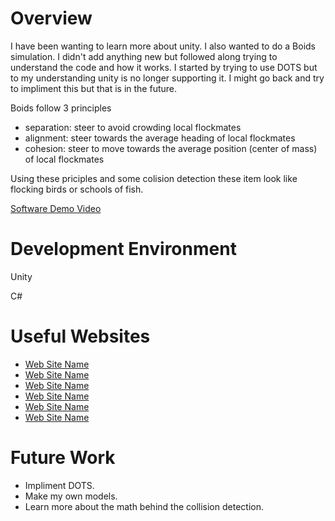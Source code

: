 # Overview

I have been wanting to learn more about unity. I also wanted to do a Boids simulation. I didn't add anything new but followed along trying to understand the code and how it works. I started by trying to use DOTS but to my understanding unity is no longer supporting it. I might go back and try to impliment this but that is in the future.

Boids follow 3 principles

-  separation: steer to avoid crowding local flockmates
-  alignment: steer towards the average heading of local flockmates
-  cohesion: steer to move towards the average position (center of mass) of local flockmates

Using these priciples and some colision detection these item look like flocking birds or schools of fish.

[Software Demo Video](https://www.youtube.com/watch?v=11kmrnwu06s)

# Development Environment

Unity

C#

# Useful Websites

-  [Web Site Name](https://www.youtube.com/watch?v=ILfUuBLfzGI)
-  [Web Site Name](https://www.youtube.com/watch?v=a9AUXNFBWt4)
-  [Web Site Name](https://www.youtube.com/watch?v=bqtqltqcQhw)
-  [Web Site Name](https://www.youtube.com/watch?v=mjKINQigAE4)
-  [Web Site Name](https://www.youtube.com/watch?v=RQ_peeoXTLo)
-  [Web Site Name](https://www.youtube.com/watch?v=tr-LNeXsAGU)

# Future Work

-  Impliment DOTS.
-  Make my own models.
-  Learn more about the math behind the collision detection.
